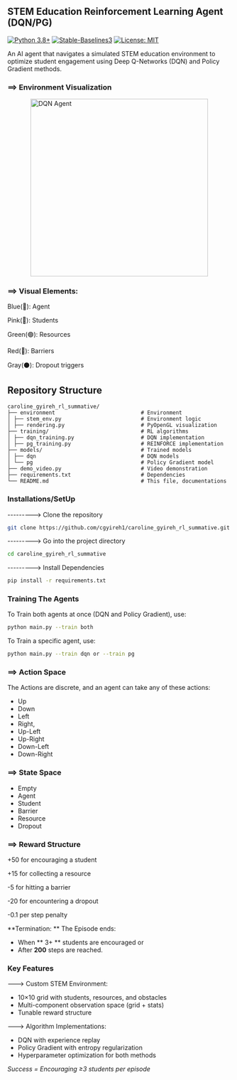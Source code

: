 ##  STEM Education Reinforcement Learning Agent (DQN/PG)

[![Python 3.8+](https://img.shields.io/badge/python-3.8+-blue.svg)](https://www.python.org/downloads/)
[![Stable-Baselines3](https://img.shields.io/badge/StableBaselines3-1.6.1-brightgreen)](https://stable-baselines3.readthedocs.io/)
[![License: MIT](https://img.shields.io/badge/License-MIT-yellow.svg)](https://opensource.org/licenses/MIT)

An AI agent that navigates a simulated STEM education environment to optimize student engagement using Deep Q-Networks (DQN) and Policy Gradient methods.

### ==> Environment Visualization 
<img src="https://github.com/user-attachments/assets/01615a66-5071-4beb-b43d-e262cbd68515" 
     alt="DQN Agent" 
     width="400" 
     style="display: block; margin: 0 auto"/>
     

### ==> Visual Elements:

Blue(🔵): Agent

Pink(🌸): Students

Green(🟢): Resources

Red(🔴): Barriers

Gray(⚫): Dropout triggers


##  Repository Structure 
```
caroline_gyireh_rl_summative/
├── environment                           # Environment
│ ├── stem_env.py                         # Environment logic
│ ├── rendering.py                        # PyOpenGL visualization
├── training/                             # RL algorithms
│ ├── dqn_training.py                     # DQN implementation
│ ├── pg_training.py                      # REINFORCE implementation
├── models/                               # Trained models
│ ├── dqn                                 # DQN models
│ └── pg                                  # Policy Gradient model
├── demo_video.py                         # Video demonstration
├── requirements.txt                      # Dependencies
└── README.md                             # This file, documentations
```

### Installations/SetUp
---------> Clone the repository
```bash
git clone https://github.com/cgyireh1/caroline_gyireh_rl_summative.git
```
---------> Go into the project directory
```bash
cd caroline_gyireh_rl_summative
```
---------> Install Dependencies
```bash
pip install -r requirements.txt
```

### Training The Agents
To Train both agents at once (DQN and Policy Gradient), use:
```bash
python main.py --train both
```
To Train a specific agent, use:
```bash
python main.py --train dqn or --train pg
```

### ==> Action Space

The Actions are discrete, and an agent can take any of these actions:
- Up
-  Down
- Left
- Right,
- Up-Left
- Up-Right
-  Down-Left
- Down-Right

### ==> State Space
- Empty
- Agent
- Student
- Barrier
- Resource
- Dropout

### ==>  Reward Structure

+50  for encouraging a student

+15  for collecting a resource

-5  for hitting a barrier

-20  for encountering a dropout

-0.1 per step penalty

**Termination: **
The Episode ends:
- When ** 3+ ** students are encouraged or
- After **200** steps are reached.


### Key Features
---> Custom STEM Environment:
- 10×10 grid with students, resources, and obstacles
- Multi-component observation space (grid + stats)
- Tunable reward structure

---> Algorithm Implementations:
- DQN with experience replay
- Policy Gradient with entropy regularization
- Hyperparameter optimization for both methods

*Success = Encouraging ≥3 students per episode*

